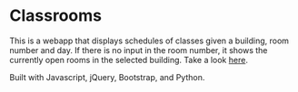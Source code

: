 # Classrooms
This is a webapp that displays schedules of classes given a building, room number and day. 
If there is no input in the room number, it shows the currently open rooms in the selected building.
Take a look [here](http://www.jkliu.ca/classrooms).

Built with Javascript, jQuery, Bootstrap, and Python.
